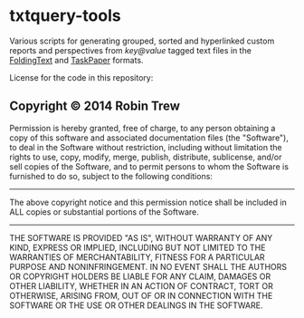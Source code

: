 txtquery-tools
==========

Various scripts for generating grouped, sorted and hyperlinked custom reports and perspectives from _key@value_ tagged text files in the [FoldingText](http://www.foldingtext.com) and [TaskPaper](http://www.hogbaysoftware.com) formats.

License for the code in this repository:

Copyright © 2014 Robin Trew
--

Permission is hereby granted, free of charge, 
to any person obtaining a copy of this software 
and associated documentation files (the "Software"), 
to deal in the Software without restriction, 
including without limitation the rights to use, copy, 
modify, merge, publish, distribute, sublicense, 
and/or sell copies of the Software, and to permit persons 
to whom the Software is furnished to do so, 
subject to the following conditions:

*******
The above copyright notice and this permission notice 
shall be included in ALL copies 
or substantial portions of the Software.
*******

THE SOFTWARE IS PROVIDED "AS IS", WITHOUT WARRANTY OF ANY KIND, 
EXPRESS OR IMPLIED, INCLUDING BUT NOT LIMITED TO THE WARRANTIES 
OF MERCHANTABILITY, FITNESS FOR A PARTICULAR PURPOSE AND NONINFRINGEMENT. 
IN NO EVENT SHALL THE AUTHORS OR COPYRIGHT HOLDERS BE LIABLE FOR ANY CLAIM, 
DAMAGES OR OTHER LIABILITY, WHETHER IN AN ACTION OF CONTRACT, 
TORT OR OTHERWISE, ARISING FROM, OUT OF OR IN CONNECTION WITH THE SOFTWARE 
OR THE USE OR OTHER DEALINGS IN THE SOFTWARE.
